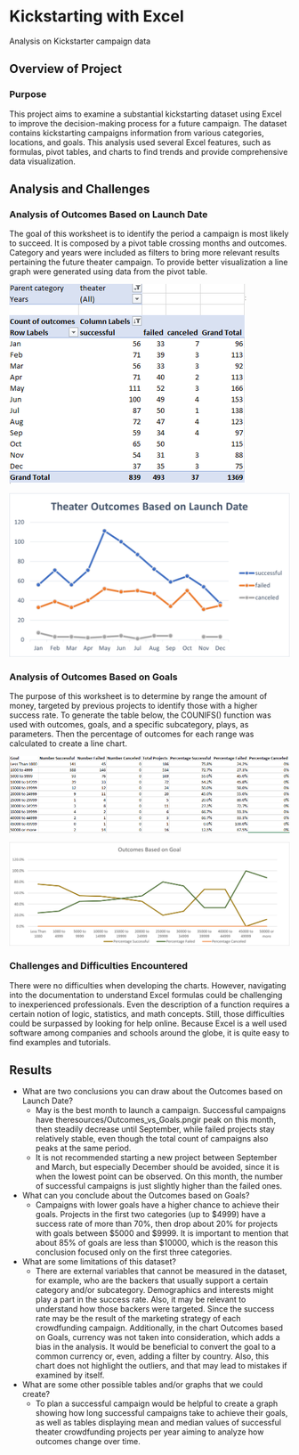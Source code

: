 # Kickstarting with Excel
Analysis on Kickstarter campaign data

## Overview of Project
### Purpose
This project aims to examine a substantial kickstarting dataset using Excel to improve the decision-making process for a future campaign. The dataset contains kickstarting campaigns information from various categories, locations, and goals. This analysis used several Excel features, such as formulas, pivot tables, and charts to find trends and provide comprehensive data visualization.

## Analysis and Challenges
### Analysis of Outcomes Based on Launch Date
The goal of this worksheet is to identify the period a campaign is most likely to succeed. It is composed by a pivot table crossing months and outcomes. Category and years were included as filters to bring more relevant results pertaining the future theater campaign. To provide better visualization a line graph were generated using data from the pivot table.
 
![Theater_Outcomes_vs_Launch_Table](resources/Theater_Outcomes_vs_Launch_Table.png)

![Theater_Outcomes_vs_Launch](resources/Theater_Outcomes_vs_Launch.png)
 
### Analysis of Outcomes Based on Goals
The purpose of this worksheet is to determine by range the amount of money, targeted by previous projects to identify those with a higher success rate. To generate the table below, the COUNIFS() function was used with outcomes, goals, and a specific subcategory, plays, as parameters. Then the percentage of outcomes for each range was calculated to create a line chart.

![Outcomes_vs_Goals_Table](resources/Outcomes_vs_Goals_Table.png)

![Outcomes_vs_Goals](resources/Outcomes_vs_Goals.png)

### Challenges and Difficulties Encountered
There were no difficulties when developing the charts. However, navigating into the documentation to understand Excel formulas could be challenging to inexperienced professionals. Even the description of a function requires a certain notion of logic, statistics, and math concepts. Still, those difficulties could be surpassed by looking for help online. Because Excel is a well used software among companies and schools around the globe, it is quite easy to find examples and tutorials.
## Results
- What are two conclusions you can draw about the Outcomes based on Launch Date?
   - May is the best month to launch a campaign. Successful campaigns have theresources/Outcomes_vs_Goals.pngir peak on this month, then steadily decrease until September, while failed projects stay relatively stable, even though the total count of campaigns also peaks at the same period. 
   - It is not recommended starting a new project between September and March, but especially December should be avoided, since it is when the lowest point can be observed. On this month, the number of successful campaigns is just slightly higher than the failed ones.
- What can you conclude about the Outcomes based on Goals?
  - Campaigns with lower goals have a higher chance to achieve their goals. Projects in the first two categories (up to $4999) have a success rate of more than 70%, then drop about 20% for projects with goals between $5000 and $9999. It is important to mention that about 85% of goals are less than $10000, which is the reason this conclusion focused only on the first three categories. 
- What are some limitations of this dataset?
  - There are external variables that cannot be measured in the dataset, for example, who are the backers that usually support a certain category and/or subcategory. Demographics and interests might play a part in the success rate. Also, it may be relevant to understand how those backers were targeted. Since the success rate may be the result of the marketing strategy of each crowdfunding campaign.
Additionally, in the chart Outcomes based on Goals, currency was not taken into consideration, which adds a bias in the analysis. It would be beneficial to convert the goal to a common currency or, even, adding a filter by country. Also, this chart does not highlight the outliers, and that may lead to mistakes if examined by itself.
- What are some other possible tables and/or graphs that we could create?
  - To plan a successful campaign would be helpful to create a graph showing how long successful campaigns take to achieve their goals, as well as tables displaying mean and median values of successful theater crowdfunding projects per year aiming to analyze how outcomes change over time.
